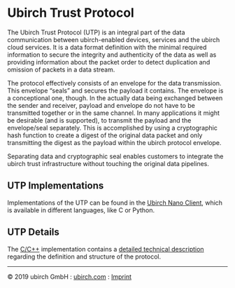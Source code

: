# Ubirch Trust Protocol

The Ubirch Trust Protocol (UTP) is an integral part of the data communication between ubirch-enabled devices, services and the ubirch
cloud services. It is a data format definition with the minimal required information to secure the integrity and
authenticity of the data as well as providing information about the packet order to detect duplication and omission of
packets in a data stream.

The protocol effectively consists of an envelope for the data transmission. This envelope “seals” and secures the payload
it contains. The envelope is a conceptional one, though. In the actually data being exchanged between the sender
and receiver, payload and envelope do not have to be transmitted together or in the same channel. In many applications
it might be desirable (and is supported), to transmit the payload and the envelope/seal separately. This is accomplished
by using a cryptographic hash function to create a digest of the original data packet and only transmitting the digest as
the payload within the ubirch protocol envelope.

Separating data and cryptographic seal enables customers to integrate the ubirch trust infrastructure without touching
the original data pipelines.

## UTP Implementations
Implementations of the UTP can be found in the [Ubirch Nano Client](sdk), which is available in different languages, like C or Python.

## UTP Details
The [C/C++](https://github.com/ubirch/ubirch-protocol) implementation contains a [detailed technical description](https://github.com/ubirch/ubirch-protocol/blob/master/README.md#basic-message-format) regarding the definition and structure of the protocol.

___

&copy; 2019 ubirch GmbH : [ubirch.com](https://ubirch.com) : [Imprint](http://ubirch.de/impressum/)
